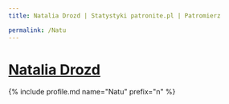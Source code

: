 ```yaml
---
title: Natalia Drozd | Statystyki patronite.pl | Patromierz

permalink: /Natu
---
```


# [Natalia Drozd](https://patronite.pl/Natu)

{% include profile.md name="Natu" prefix="n" %}
